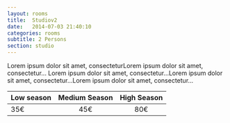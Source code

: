 ```yaml
---
layout: rooms
title:  Studiov2
date:   2014-07-03 21:40:10
categories: rooms
subtitle: 2 Persons
section: studio
---
```


Lorem ipsum dolor sit amet, consecteturLorem ipsum dolor sit amet, consectetur...
Lorem ipsum dolor sit amet, consectetur...Lorem ipsum dolor sit amet,
consectetur...Lorem ipsum dolor sit amet, consectetur...

| Low season | Medium Season | High Season |
| ----------- |:-------------:| :-----:|
| 35€ | 45€ | 80€ |
